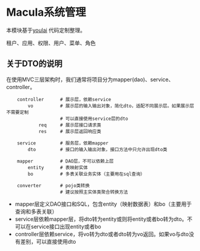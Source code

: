 # Macula系统管理

本模块基于[youlai](https://gitee.com/youlaitech/youlai-mall) 代码定制整理。

租户、应用、权限、用户、菜单、角色

## 关于DTO的说明

在使用MVC三层架构时，我们通常将项目分为mapper(dao)、service、controller。

```
    controller      # 展示层，依赖service
        vo          # 展示层的输入输出对象，简化dto，适配不同展示层。如果展示层不需要定制
                    # 可以直接使用service层的dto
            req     # 展示层接口请求类
            res     # 展示层返回响应类
            
    service         # 服务层，依赖mapper
        dto         # 接口的输入输出对象，接口方法中只允许出现dto类
        
    mapper          # DAO层，不可以依赖上层
        entity      # 表映射实体
        bo          # 多表关联业务实体（主要用在sql查询）
    
    converter       # pojo类转换
                    # 建议按照主实体类聚合转换方法    
```

- mapper层定义DAO接口和SQL，包含entity（映射数据表）和bo（主要用于查询和多表关联）
- service层依赖mapper层，将dto转为entity或则将entity或者bo转为dto。不可以在service接口出现entity或者bo
- controller层依赖service，将vo转为dto或者dto转为vo返回。如果vo与dto没有差别，可以直接使用dto


